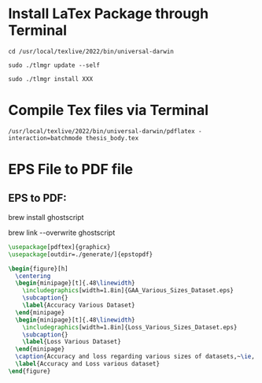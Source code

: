 # Install LaTex Package through Terminal
```shell
cd /usr/local/texlive/2022/bin/universal-darwin

sudo ./tlmgr update --self

sudo ./tlmgr install XXX
```

# Compile Tex files via Terminal

```shell
/usr/local/texlive/2022/bin/universal-darwin/pdflatex -interaction=batchmode thesis_body.tex
```

# EPS File to PDF file

## EPS to PDF:

brew install ghostscript

brew link --overwrite ghostscript 

```latex
\usepackage[pdftex]{graphicx}
\usepackage[outdir=./generate/]{epstopdf}

\begin{figure}[h]
  \centering
  \begin{minipage}[t]{.48\linewidth}
    \includegraphics[width=1.8in]{GAA_Various_Sizes_Dataset.eps}
    \subcaption{}
    \label{Accuracy Various Dataset}
  \end{minipage}
  \begin{minipage}[t]{.48\linewidth}
    \includegraphics[width=1.8in]{Loss_Various_Sizes_Dataset.eps}
    \subcaption{}
    \label{Loss Various Dataset}
  \end{minipage}
  \caption{Accuracy and loss regarding various sizes of datasets,~\ie, 20, 50, and 100 subjects, from the PhysioNet Dataset. (a) Accuracy regarding various sizes of datasets. (b) Loss regarding various sizes of datasets.}
  \label{Accuracy and Loss various dataset}
\end{figure}
```


